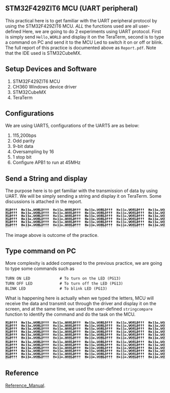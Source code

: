 STM32F429ZIT6 MCU (UART peripheral)
-----------------------------------

This practical here is to get familiar with the UART peripheral protocol by using the STM32F429ZIT6 MCU.
*ALL* the functions used are all user-defined
Here, we are going to do 2 experiments using UART protocol. First is simply send ```Hello,WORLD``` and display it on the TeraTerm, second is to type a command on PC and send it to the MCU Led to switch it on or off or blink. The full report of this practice is
documented above as ```Report.pdf```. Note that the IDE used is STM32CubeMX.

Setup Devices and Software
--------------------------
1. STM32F429ZIT6 MCU
2. CH360 Windows device driver
3. STM32CubeMX
4. TeraTerm

Configurations
--------------
We are using UART5, configurations of the UART5 are as below:
1. 115,200bps
2. Odd parity
3. 9-bit data
4. Oversampling by 16
5. 1 stop bit
6. Configure APB1 to run at 45MHz

Send a String and display
-------------------------
The purpose here is to get familiar with the transmission of data by using UART. We will be simply sending a string and display it on TeraTerm. Some discussions is attached in the report.

![hello world](https://github.com/Bennyaw/STM32_UART/blob/master/hello%20world.PNG)

The image above is outcome of the practice.

Type command on PC
------------------
More complexity is added compared to the previous practice, we are going to type some commands such as
```
TURN ON LED             # To turn on the LED (PG13)
TURN OFF LED            # To turn off the LED (PG13)
BLINK LED               # To blink LED (PG13)
```
What is happening here is actually when we typed the letters, MCU will receive the data and transmit out through the driver and display it on the screen, and at the same time, we used the user-defined ```stringcompare``` function to identify the command and do the task on the MCU.

![command](https://github.com/Bennyaw/STM32_UART/blob/master/hello%20world.PNG)
![LED](https://github.com/Bennyaw/STM32_UART/blob/master/hello%20world.PNG)

Reference
---------
[Reference_Manual](https://www.st.com/content/ccc/resource/technical/document/reference_manual/3d/6d/5a/66/b4/99/40/d4/DM00031020.pdf/files/DM00031020.pdf/jcr:content/translations/en.DM00031020.pdf).
